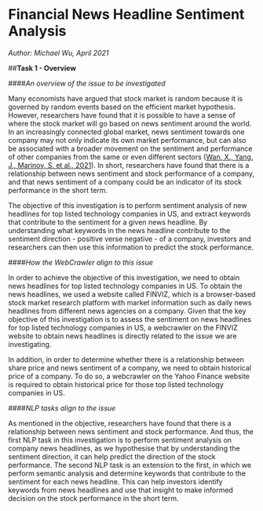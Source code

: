 # Financial News Headline Sentiment Analysis

_Author: Michael Wu, April 2021_

##**Task 1 - Overview**

####_An overview of the issue to be investigated_

Many economists have argued that stock market is random because it is governed by random events based on the efficient market hypothesis. However, researchers have found that it is possible to have a sense of where the stock market will go based on news sentiment around the world. In an increasingly connected global market, news sentiment towards one company may not only indicate its own market performance, but can also be associated with a broader movement on the sentiment and performance of other companies from the same or even different sectors ([Wan, X., Yang, J., Marinov, S. et al., 2021](https://www.nature.com/articles/s41598-021-82338-6)). In short, researchers have found that there is a relationship between news sentiment and stock performance of a company, and that news sentiment of a company could be an indicator of its stock performance in the short term.

The objective of this investigation is to perform sentiment analysis of new headlines for top listed technology companies in US, and extract keywords that contribute to the sentiment for a given news headline. By understanding what keywords in the news headline contribute to the sentiment direction - positive verse negative - of a company, investors and researchers can then use this information to predict the stock performance.

####_How the WebCrawler align to this issue_

In order to achieve the objective of this investigation, we need to obtain news headlines for top listed technology companies in US. To obtain the news headlines, we used a website called FINVIZ, which is a browser-based stock market research platform with market information such as daily news headlines from different news agencies on a company. Given that the key objective of this investigation is to assess the sentiment on news headlines for top listed technology companies in US, a webcrawler on the FINVIZ website to obtain news headlines is directly related to the issue we are investigating.  

In addition, in order to determine whether there is a relationship between share price and news sentiment of a company, we need to obtain historical price of a company. To do so, a webcrawler on the Yahoo Finance website is required to obtain historical price for those top listed technology companies in US.

####_NLP tasks align to the issue_

As mentioned in the objective, researchers have found that there is a relationship between news sentiment and stock performance. And thus, the first NLP task in this investigation is to perform sentiment analysis on company news headlines, as we hypothesise that by understanding the sentiment direction, it can help predict the direction of the stock performance. The second NLP task is an extension to the first, in which we perform semantic analysis and determine keywords that contribute to the sentiment for each news headline. This can help investors identify keywords from news headlines and use that insight to make informed decision on the stock performance in the short term.